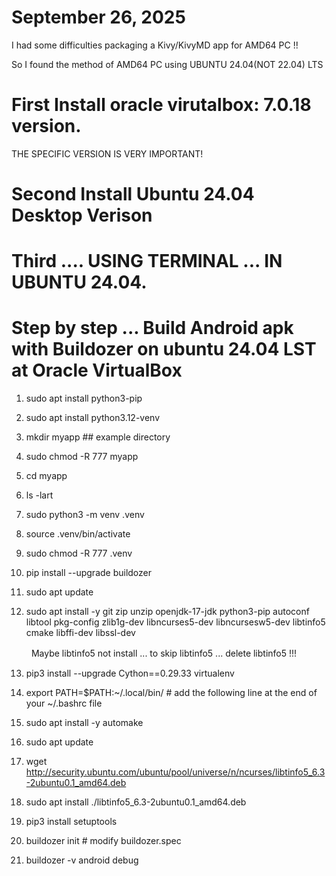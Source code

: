 # September 26, 2025 

I had some difficulties packaging a Kivy/KivyMD app for AMD64 PC !!

So I found the method of AMD64 PC using UBUNTU 24.04(NOT 22.04) LTS

# First Install oracle virutalbox: 7.0.18 version. 

THE SPECIFIC VERSION IS VERY IMPORTANT!

# Second Install Ubuntu 24.04 Desktop Verison

# Third .... USING TERMINAL ... IN UBUNTU 24.04.

# Step by step ... Build Android apk with Buildozer on ubuntu 24.04 LST at Oracle VirtualBox

1. sudo apt install python3-pip

2. sudo apt install python3.12-venv

3. mkdir myapp                   ## example directory

4. sudo chmod -R 777 myapp

5. cd myapp

6. ls -lart

7. sudo python3 -m venv .venv

8. source .venv/bin/activate

9. sudo chmod -R 777 .venv

10. pip install --upgrade buildozer

11. sudo apt update

12. sudo apt install -y git zip unzip openjdk-17-jdk python3-pip autoconf libtool pkg-config zlib1g-dev libncurses5-dev libncursesw5-dev libtinfo5 cmake libffi-dev libssl-dev

　　 Maybe libtinfo5 not install ... to skip libtinfo5 ... delete libtinfo5 !!!

13. pip3 install --upgrade Cython==0.29.33 virtualenv       

14. export PATH=$PATH:~/.local/bin/                         # add the following line at the end of your ~/.bashrc file

15. sudo apt install -y automake

16. sudo apt update

17. wget http://security.ubuntu.com/ubuntu/pool/universe/n/ncurses/libtinfo5_6.3-2ubuntu0.1_amd64.deb

18. sudo apt install ./libtinfo5_6.3-2ubuntu0.1_amd64.deb

19. pip3 install setuptools

20. buildozer init                                          # modify buildozer.spec

21. buildozer -v android debug
